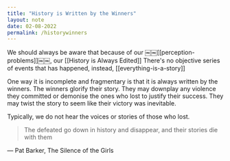 ```yaml
---
title: "History is Written by the Winners"
layout: note
date: 02-08-2022
permalink: /historywinners
---
```


We should always be aware that because of our ￼￼[[perception-problems]]￼￼, our [[History is Always Edited]]  There's no objective series of events that has happened, instead, [[everything-is-a-story]]

One way it is incomplete and fragmentary is that it is always written by the winners. The winners glorify their story. They may downplay any violence they committed or demonise the ones who lost to justify their success. They may twist the story to seem like their victory was inevitable.

Typically, we do not hear the voices or stories of those who lost.


> The defeated go down in history and disappear, and their stories die with them

— Pat Barker, The Silence of the Girls
